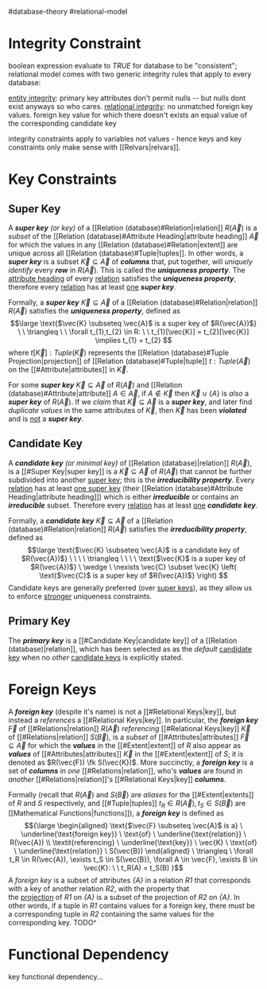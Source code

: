 #database-theory #relational-model

# Integrity Constraint
boolean expression evaluate to $TRUE$ for database to be "consistent"; relational model comes with two generic integrity rules that apply to every database:

<u>entity integrity</u>: primary key attributes don't permit nulls -- but nulls dont exist anyways so who cares.
<u>relational integrity</u>: no unmatched foreign key values. foreign key value for which there doesn't exists an equal value of the corresponding candidate key

integrity constraints apply to variables not values - hence keys and key constraints only make sense with [[Relvars|relvars]].


# Key Constraints
## Super Key
A ***super key*** *(or key)* of a [[Relation (database)#Relation|relation]] $R(\vec{A})$ is a *subset* of the [[Relation (database)#Attribute Heading|attribute heading]] $\vec{A}$ for which the values in any [[Relation (database)#Relation|extent]] are unique across all [[Relation (database)#Tuple|tuples]]. In other words, a ***super key*** is a subset $\vec{K} \subseteq \vec{A}$ of ***columns*** that, put together, will *uniquely identify* every ***row*** in $R(\vec{A})$. This is called the ***uniqueness property***. The <u>attribute heading</u> of every <u>relation</u> satisfies the ***uniqueness property***, therefore every <u>relation</u> has at least <u>one</u> ***super key***.

Formally, a ***super key*** $\vec{K} \subseteq \vec{A}$ of a [[Relation (database)#Relation|relation]] $R(\vec{A})$ satisfies the ***uniqueness property***, defined as
$$\large
\text{$\vec{K} \subseteq \vec{A}$ is a super key of $R(\vec{A})$} \ \ \triangleq \ \ 
\forall t_{1},t_{2} \in R: \ \ t_{1}[\vec{K}] = t_{2}[\vec{K}] \implies t_{1} = t_{2}
$$
where $t[\vec{K}]: Tuple(\vec{K})$ represents the [[Relation (database)#Tuple Projection|projection]] of [[Relation (database)#Tuple|tuple]] $t: Tuple(\vec{A})$ on the [[#Attribute|attributes]] in $\vec{K}$.

For some ***super key*** $\vec{K} \subseteq \vec{A}$ of $R(\vec{A})$ and [[Relation (database)#Attribute|attribute]] $A \in \vec{A}$, if $A \notin \vec{K}$ then $\vec{K} \cup \{ A \}$ is *also* a ***super key*** of $R(\vec{A})$. If we *claim* that $\vec{K} \subseteq \vec{A}$ is a ***super key***, and later find *duplicate values* in the same attributes of $\vec{K}$, then $\vec{K}$ has been ***violated*** and is <u>not</u> a ***super key***. 

## Candidate Key
A ***candidate key*** *(or minimal key)* of [[Relation (database)|relation]] $R(\vec{A})$, is a [[#Super Key|super key]] is a $\vec{K} \subseteq \vec{A}$ of $R(\vec{A})$ that cannot be further subdivided into another <u>super key</u>; this is the ***irreducibility  property***. Every <u>relation</u> has at least <u>one super key</u> (their [[Relation (database)#Attribute Heading|attribute heading]]) which is either ***irreducible*** or contains an ***irreducible*** subset. Therefore every <u>relation</u> has at least <u>one</u> ***candidate key***.

Formally, a ***candidate key*** $\vec{K} \subseteq \vec{A}$ of a [[Relation (database)#Relation|relation]] $R(\vec{A})$ satisfies the ***irreducibility  property***, defined as
$$\large
\text{$\vec{K} \subseteq \vec{A}$ is a candidate key of $R(\vec{A})$} \ \ \ \ \triangleq \ \ \ \ 
\text{$\vec{K}$ is a super key of $R(\vec{A})$} \ \wedge \
\nexists \vec{C} \subset \vec{K} \left( \text{$\vec{C}$ is a super key of $R(\vec{A})$} \right)
$$
Candidate keys are generally preferred (over <u>super keys</u>), as they allow us to enforce <u>stronger</u> uniqueness constraints.

## Primary Key
The ***primary key*** is a [[#Candidate Key|candidate key]] of a [[Relation (database)|relation]], which has been selected as as the *default* <u>candidate key</u> when no *other* <u>candidate keys</u> is explicitly stated.

# Foreign Keys
A ***foreign key*** (despite it's name) is not a [[#Relational Keys|key]], but instead a *references* a [[#Relational Keys|key]]. In particular, the ***foreign key*** $\vec{F}$ of [[#Relations|relation]] $R(\vec{A})$ *referencing* [[#Relational Keys|key]] $\vec{K}$ of [[#Relations|relation]] $S(\vec{B})$, is a *subset* of [[#Attributes|attributes]] $\vec{F} \subseteq \vec{A}$ for which the ***values*** in the [[#Extent|extent]] of $R$ also appear as ***values*** of [[#Attributes|attributes]] $\vec{K}$ in the [[#Extent|extent]] of $S$; it is denoted as $R(\vec{F}) \fk S(\vec{K})$. More succinctly, a ***foreign key*** is a set of ***columns*** in *one* [[#Relations|relation]], who's ***values*** are found in *another* [[#Relations|relation]]'s [[#Relational Keys|key]] ***columns***. 

Formally (recall that $R(\vec{A})$ and $S(\vec{B})$ are *aliases* for the [[#Extent|extents]] of $R$ and $S$ respectively, and [[#Tuple|tuples]] $t_{R} \in R(\vec{A}), t_{S} \in S(\vec{B})$ are [[Mathematical Functions|functions]]), a ***foreign key*** is defined as
$${\large
\begin{aligned}
\text{$\vec{F} \subseteq \vec{A}$ is a} \ \underline{\text{foreign key}} \ \text{of} \ \underline{\text{relation}} \ R(\vec{A}) \\
\textit{referencing} \ \underline{\text{key}} \ \vec{K} \ \text{of} \ \underline{\text{relation}} \ S(\vec{B})
\end{aligned} \ \triangleq \ 
\forall t_R \in R(\vec{A}), \exists t_S \in S(\vec{B}), \forall A \in \vec{F}, \exists B \in \vec{K}: \ \ t_R(A) = t_S(B)
}$$
A _foreign key_ is a subset of attributes _{A}_ in a relation _R1_ that corresponds with a key of another relation _R2_, with the property that the [projection](https://en.wikipedia.org/wiki/Projection_(relational_algebra) "Projection (relational algebra)") of _R1_ on _{A}_ is a subset of the projection of _R2_ on _{A}_. In other words, if a tuple in _R1_ contains values for a foreign key, there must be a corresponding tuple in _R2_ containing the same values for the corresponding key.
TODO^

# Functional Dependency
key functional dependency...